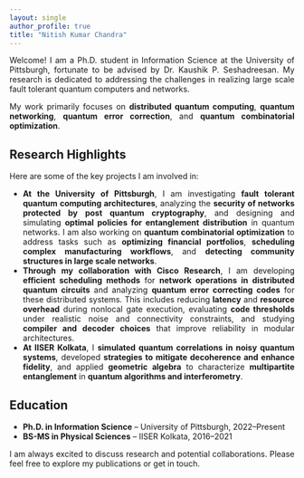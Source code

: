 ```yaml
---
layout: single
author_profile: true
title: "Nitish Kumar Chandra"
---
```


<div style="text-align: justify;">

Welcome! I am a Ph.D. student in Information Science at the University of Pittsburgh, fortunate to be advised by Dr. Kaushik P. Seshadreesan. My research is dedicated to addressing the challenges in realizing large scale fault tolerant quantum computers and networks.

My work primarily focuses on <b>distributed quantum computing</b>, <b>quantum networking</b>, <b>quantum error correction</b>, and <b>quantum combinatorial optimization</b>.

</div>

## Research Highlights  

Here are some of the key projects I am involved in:  

<ul style="text-align: justify;">

<li><b>At the University of Pittsburgh</b>, I am investigating <b>fault tolerant quantum computing architectures</b>, analyzing the <b>security of networks protected by post quantum cryptography</b>, and designing and simulating <b>optimal policies for entanglement distribution</b> in quantum networks. I am also working on <b>quantum combinatorial optimization</b> to address tasks such as <b>optimizing financial portfolios</b>, <b>scheduling complex manufacturing workflows</b>, and <b>detecting community structures in large scale networks</b>.</li>  

<li><b>Through my collaboration with Cisco Research</b>, I am developing <b>efficient scheduling methods</b> for <b>network operations in distributed quantum circuits</b> and analyzing <b>quantum error correcting codes</b> for these distributed systems. This includes reducing <b>latency</b> and <b>resource overhead</b> during nonlocal gate execution, evaluating <b>code thresholds</b> under realistic noise and connectivity constraints, and studying <b>compiler and decoder choices</b> that improve reliability in modular architectures.</li>  

<li><b>At IISER Kolkata</b>, I <b>simulated quantum correlations in noisy quantum systems</b>, developed <b>strategies to mitigate decoherence and enhance fidelity</b>, and applied <b>geometric algebra</b> to characterize <b>multipartite entanglement</b> in <b>quantum algorithms and interferometry</b>.</li>  

</ul>

## Education  

* <b>Ph.D. in Information Science</b> – University of Pittsburgh, 2022–Present  
* <b>BS-MS in Physical Sciences</b> – IISER Kolkata, 2016–2021  

<div style="text-align: justify;">
I am always excited to discuss research and potential collaborations. Please feel free to explore my publications or get in touch.  
</div>
